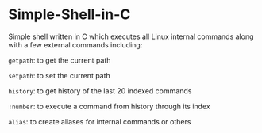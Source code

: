 # Simple-Shell-in-C
Simple shell written in C which executes all Linux internal commands along with a few external commands including:

`getpath`: to get the current path


`setpath`: to set the current path


`history`: to get history of the last 20 indexed commands


`!number`: to execute a command from history through its index


`alias`: to create aliases for internal commands or others
